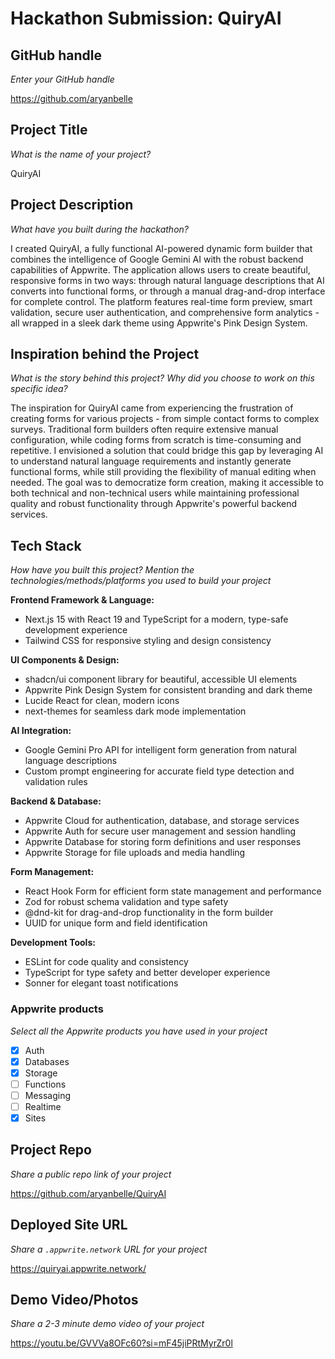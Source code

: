 # Hackathon Submission: QuiryAI

## GitHub handle
_Enter your GitHub handle_

https://github.com/aryanbelle

## Project Title
_What is the name of your project?_

QuiryAI

## Project Description    
_What have you built during the hackathon?_

I created QuiryAI, a fully functional AI-powered dynamic form builder that combines the intelligence of Google Gemini AI with the robust backend capabilities of Appwrite. The application allows users to create beautiful, responsive forms in two ways: through natural language descriptions that AI converts into functional forms, or through a manual drag-and-drop interface for complete control. The platform features real-time form preview, smart validation, secure user authentication, and comprehensive form analytics - all wrapped in a sleek dark theme using Appwrite's Pink Design System.

## Inspiration behind the Project  
_What is the story behind this project? Why did you choose to work on this specific idea?_

The inspiration for QuiryAI came from experiencing the frustration of creating forms for various projects - from simple contact forms to complex surveys. Traditional form builders often require extensive manual configuration, while coding forms from scratch is time-consuming and repetitive. I envisioned a solution that could bridge this gap by leveraging AI to understand natural language requirements and instantly generate functional forms, while still providing the flexibility of manual editing when needed. The goal was to democratize form creation, making it accessible to both technical and non-technical users while maintaining professional quality and robust functionality through Appwrite's powerful backend services.

## Tech Stack    
_How have you built this project? Mention the technologies/methods/platforms you used to build your project_

**Frontend Framework & Language:**
- Next.js 15 with React 19 and TypeScript for a modern, type-safe development experience
- Tailwind CSS for responsive styling and design consistency

**UI Components & Design:**
- shadcn/ui component library for beautiful, accessible UI elements
- Appwrite Pink Design System for consistent branding and dark theme
- Lucide React for clean, modern icons
- next-themes for seamless dark mode implementation

**AI Integration:**
- Google Gemini Pro API for intelligent form generation from natural language descriptions
- Custom prompt engineering for accurate field type detection and validation rules

**Backend & Database:**
- Appwrite Cloud for authentication, database, and storage services
- Appwrite Auth for secure user management and session handling
- Appwrite Database for storing form definitions and user responses
- Appwrite Storage for file uploads and media handling

**Form Management:**
- React Hook Form for efficient form state management and performance
- Zod for robust schema validation and type safety
- @dnd-kit for drag-and-drop functionality in the form builder
- UUID for unique form and field identification

**Development Tools:**
- ESLint for code quality and consistency
- TypeScript for type safety and better developer experience
- Sonner for elegant toast notifications

### Appwrite products
_Select all the Appwrite products you have used in your project_

<!--
Update the checkbox to [x] for the products used.

e.g.:

- [x] Auth 
-->

- [x] Auth
- [x] Databases
- [x] Storage
- [ ] Functions
- [ ] Messaging
- [ ] Realtime
- [x] Sites

## Project Repo  
_Share a public repo link of your project_


https://github.com/aryanbelle/QuiryAI


## Deployed Site URL
_Share a `.appwrite.network` URL for your project_


https://quiryai.appwrite.network/


## Demo Video/Photos  
_Share a 2-3 minute demo video of your project_


https://youtu.be/GVVVa8OFc60?si=mF45jiPRtMyrZr0l
